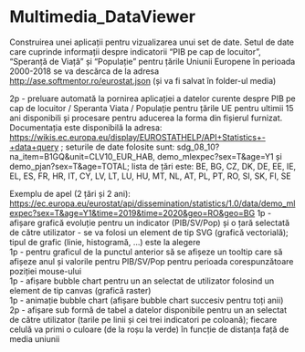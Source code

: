 # Multimedia_DataViewer
Construirea unei aplicații pentru vizualizarea unui set de date. Setul de date care cuprinde informații despre indicatorii “PIB pe cap de locuitor”, “Speranță de Viață” și “Populație” pentru țările Uniunii Europene în perioada 2000-2018 se va descărca de la adresa http://ase.softmentor.ro/eurostat.json (și va fi salvat în folder-ul media)  

2p - preluare automată la pornirea aplicației a datelor curente despre PIB pe cap de locuitor / Speranta Viata / Populație pentru țările UE pentru ultimii 15 ani disponibili și procesare pentru aducerea la forma din fișierul furnizat. Documentația este disponibilă la adresa:  https://wikis.ec.europa.eu/display/EUROSTATHELP/API+Statistics+-+data+query ; seturile de date folosite sunt: sdg_08_10?na_item=B1GQ&unit=CLV10_EUR_HAB, 
demo_mlexpec?sex=T&age=Y1 și demo_pjan?sex=T&age=TOTAL; lista de țări este: BE, BG, CZ, DK, DE, EE, IE, EL, ES, FR, HR, IT, CY, LV, LT, LU, HU, MT, NL, AT, PL, PT, RO, SI, SK, FI, SE  

Exemplu de apel (2 țări și 2 ani): https://ec.europa.eu/eurostat/api/dissemination/statistics/1.0/data/demo_mlexpec?sex=T&age=Y1&time=2019&time=2020&geo=RO&geo=BG
1p - afișare grafică evoluție pentru un indicator (PIB/SV/Pop) și o țară selectată de către utilizator - se va folosi un element de tip SVG (grafică vectorială);  tipul de grafic (linie, histogramă, …) este la alegere  
1p - pentru graficul de la punctul anterior să se afișeze un tooltip care să afișeze anul și valorile pentru PIB/SV/Pop pentru perioada corespunzătoare poziției mouse-ului  
1p - afișare bubble chart pentru un an selectat de utilizator folosind un element de tip canvas (grafică raster)  
1p - animație bubble chart (afișare bubble chart succesiv pentru toți anii)  
2p - afișare sub formă de tabel a datelor disponibile pentru un an selectat de către utilizator (tarile pe linii și cei trei indicatori pe coloană); fiecare celulă va primi o culoare (de la roșu la verde) în funcție de distanța față de media uniunii  
